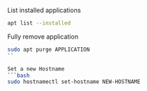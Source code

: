 List installed applications
```bash
apt list --installed
```
Fully remove application
```bash
sudo apt purge APPLICATION
``

Set a new Hostname
```bash
sudo hostnamectl set-hostname NEW-HOSTNAME
```
